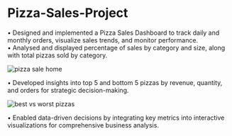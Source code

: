 # Pizza-Sales-Project
 • Designed and implemented a Pizza Sales Dashboard to track daily and monthly orders, visualize sales trends, and monitor performance.                                                                                  
 •	Analysed and displayed percentage of sales by category and size, along with total pizzas sold by category.   

 ![pizza sale home](https://github.com/user-attachments/assets/16676a7f-d525-4d07-bbcf-14716793832f)
 
 

 •	Developed insights into top 5 and bottom 5 pizzas by revenue, quantity, and orders for strategic decision-making. 

 ![best vs worst pizzas](https://github.com/user-attachments/assets/26f78989-dff4-477a-9df9-072d354582a9)

 

 •	Enabled data-driven decisions by integrating key metrics into interactive visualizations for comprehensive business analysis.
